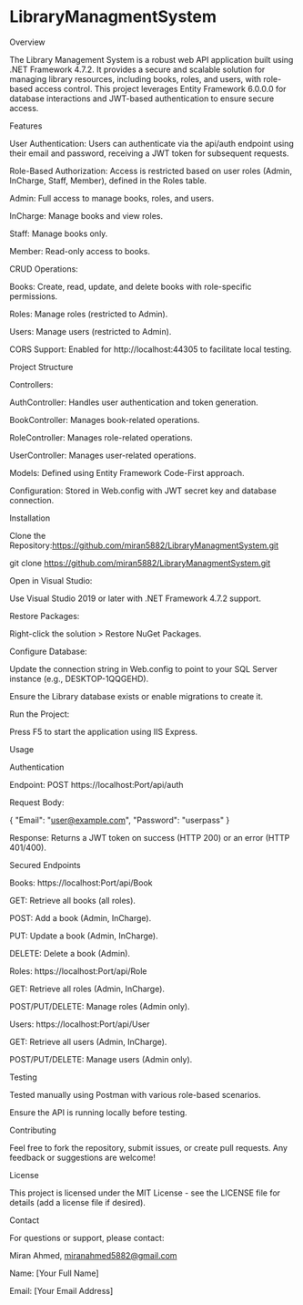 # LibraryManagmentSystem
Overview

The Library Management System is a robust web API application built using .NET Framework 4.7.2. It provides a secure and scalable solution for managing library resources, including books, roles, and users, with role-based access control. This project leverages Entity Framework 6.0.0.0 for database interactions and JWT-based authentication to ensure secure access.

Features





User Authentication: Users can authenticate via the api/auth endpoint using their email and password, receiving a JWT token for subsequent requests.



Role-Based Authorization: Access is restricted based on user roles (Admin, InCharge, Staff, Member), defined in the Roles table.





Admin: Full access to manage books, roles, and users.



InCharge: Manage books and view roles.



Staff: Manage books only.



Member: Read-only access to books.



CRUD Operations:





Books: Create, read, update, and delete books with role-specific permissions.



Roles: Manage roles (restricted to Admin).



Users: Manage users (restricted to Admin).



CORS Support: Enabled for http://localhost:44305 to facilitate local testing.

Project Structure





Controllers:





AuthController: Handles user authentication and token generation.



BookController: Manages book-related operations.



RoleController: Manages role-related operations.



UserController: Manages user-related operations.



Models: Defined using Entity Framework Code-First approach.



Configuration: Stored in Web.config with JWT secret key and database connection.

Installation





Clone the Repository:https://github.com/miran5882/LibraryManagmentSystem.git





git clone https://github.com/miran5882/LibraryManagmentSystem.git


Open in Visual Studio:





Use Visual Studio 2019 or later with .NET Framework 4.7.2 support.



Restore Packages:





Right-click the solution > Restore NuGet Packages.



Configure Database:





Update the connection string in Web.config to point to your SQL Server instance (e.g., DESKTOP-1QQGEHD).



Ensure the Library database exists or enable migrations to create it.



Run the Project:





Press F5 to start the application using IIS Express.

Usage

Authentication





Endpoint: POST https://localhost:Port/api/auth



Request Body:

{
  "Email": "user@example.com",
  "Password": "userpass"
}



Response: Returns a JWT token on success (HTTP 200) or an error (HTTP 401/400).

Secured Endpoints





Books: https://localhost:Port/api/Book





GET: Retrieve all books (all roles).



POST: Add a book (Admin, InCharge).



PUT: Update a book (Admin, InCharge).



DELETE: Delete a book (Admin).



Roles: https://localhost:Port/api/Role





GET: Retrieve all roles (Admin, InCharge).



POST/PUT/DELETE: Manage roles (Admin only).



Users: https://localhost:Port/api/User





GET: Retrieve all users (Admin, InCharge).



POST/PUT/DELETE: Manage users (Admin only).

Testing





Tested manually using Postman with various role-based scenarios.



Ensure the API is running locally before testing.

Contributing

Feel free to fork the repository, submit issues, or create pull requests. Any feedback or suggestions are welcome!

License

This project is licensed under the MIT License - see the LICENSE file for details (add a license file if desired).

Contact

For questions or support, please contact:

Miran Ahmed,
miranahmed5882@gmail.com





Name: [Your Full Name]



Email: [Your Email Address]
